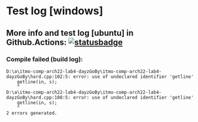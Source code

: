 # Test log [windows]

## More info and test log [ubuntu] in Github.Actions: [![statusbadge](../../actions/workflows/buildtest.yaml/badge.svg?branch=main&event=pull_request)](../../actions/workflows/buildtest.yaml)
        
### Compile failed (build log):
```
D:\a\itmo-comp-arch22-lab4-dayzGoBy\itmo-comp-arch22-lab4-dayzGoBy\hard.cpp:102:5: error: use of undeclared identifier 'getline'
    getline(in, s);
    ^
D:\a\itmo-comp-arch22-lab4-dayzGoBy\itmo-comp-arch22-lab4-dayzGoBy\hard.cpp:108:5: error: use of undeclared identifier 'getline'
    getline(in, s);
    ^
2 errors generated.

```